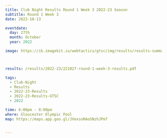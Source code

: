 ```yaml
---
title: Club Night Results Round 1 Week 3 2022-23 Season
subtitle: Round 1 Week 3
date: 2022-10-13

eventdate:
  day: 27th
  month: October
  year: 2022

image: https://ik.imagekit.io/webtactics/gtsc/img/results/results-summary-3.jpg



results: /results/2022-23/221027-round-1-week-3-results.pdf

tags:
  - Club-Night
  - Results
  - 2022-23-Results
  - 2022-23-Results-GTSC
  - 2022

time: 6:00pm - 8:00pm
where: Gloucester Olympic Pool
map: https://maps.app.goo.gl/JXexsoRAoSNzhJPm7


---
```





